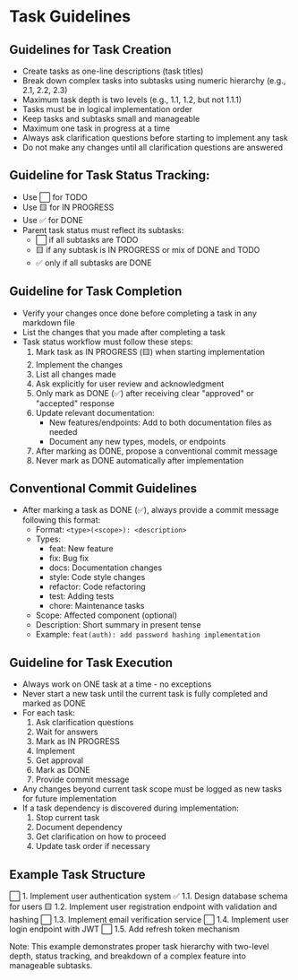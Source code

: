 # Task Guidelines

## Guidelines for Task Creation
- Create tasks as one-line descriptions (task titles)
- Break down complex tasks into subtasks using numeric hierarchy (e.g., 2.1, 2.2, 2.3)
- Maximum task depth is two levels (e.g., 1.1, 1.2, but not 1.1.1)
- Tasks must be in logical implementation order
- Keep tasks and subtasks small and manageable
- Maximum one task in progress at a time
- Always ask clarification questions before starting to implement any task
- Do not make any changes until all clarification questions are answered

## Guideline for Task Status Tracking:
- Use ⬜ for TODO
- Use 🟨 for IN PROGRESS
- Use ✅ for DONE
- Parent task status must reflect its subtasks:
  - ⬜ if all subtasks are TODO
  - 🟨 if any subtask is IN PROGRESS or mix of DONE and TODO
  - ✅ only if all subtasks are DONE

## Guideline for Task Completion
- Verify your changes once done before completing a task in any markdown file
- List the changes that you made after completing a task
- Task status workflow must follow these steps:
  1. Mark task as IN PROGRESS (🟨) when starting implementation
  2. Implement the changes
  3. List all changes made
  4. Ask explicitly for user review and acknowledgment
  5. Only mark as DONE (✅) after receiving clear "approved" or "accepted" response
  6. Update relevant documentation:
     - New features/endpoints: Add to both documentation files as needed
     - Document any new types, models, or endpoints
  7. After marking as DONE, propose a conventional commit message
  8. Never mark as DONE automatically after implementation

## Conventional Commit Guidelines
- After marking a task as DONE (✅), always provide a commit message following this format:
  - Format: `<type>(<scope>): <description>`
  - Types:
    - feat: New feature
    - fix: Bug fix
    - docs: Documentation changes
    - style: Code style changes
    - refactor: Code refactoring
    - test: Adding tests
    - chore: Maintenance tasks
  - Scope: Affected component (optional)
  - Description: Short summary in present tense
  - Example: `feat(auth): add password hashing implementation`

## Guideline for Task Execution
- Always work on ONE task at a time - no exceptions
- Never start a new task until the current task is fully completed and marked as DONE
- For each task:
  1. Ask clarification questions
  2. Wait for answers
  3. Mark as IN PROGRESS
  4. Implement
  5. Get approval
  6. Mark as DONE
  7. Provide commit message
- Any changes beyond current task scope must be logged as new tasks for future implementation
- If a task dependency is discovered during implementation:
  1. Stop current task
  2. Document dependency
  3. Get clarification on how to proceed
  4. Update task order if necessary

## Example Task Structure
⬜ 1. Implement user authentication system
   ✅ 1.1. Design database schema for users
   🟨 1.2. Implement user registration endpoint with validation and hashing
   ⬜ 1.3. Implement email verification service
   ⬜ 1.4. Implement user login endpoint with JWT
   ⬜ 1.5. Add refresh token mechanism

Note: This example demonstrates proper task hierarchy with two-level depth, status tracking, and breakdown of a complex feature into manageable subtasks.